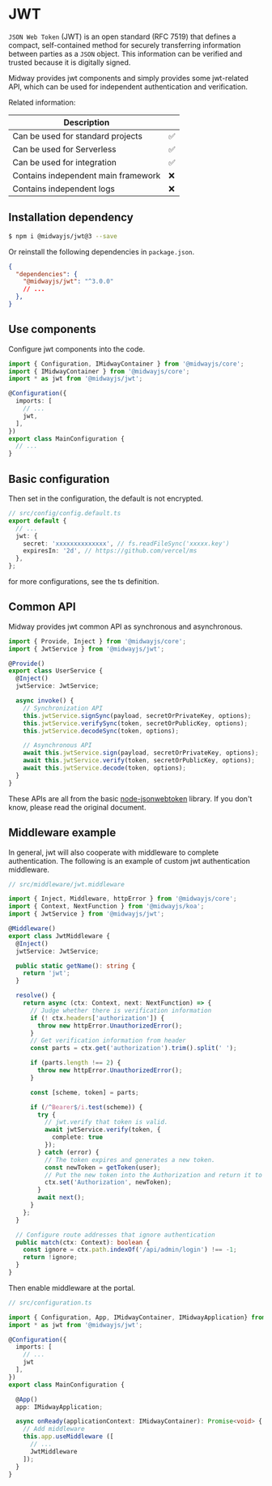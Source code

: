 # JWT

`JSON Web Token` (JWT) is an open standard (RFC 7519) that defines a compact, self-contained method for securely transferring information between parties as a `JSON` object. This information can be verified and trusted because it is digitally signed.

Midway provides jwt components and simply provides some jwt-related API, which can be used for independent authentication and verification.

Related information:

| Description |     |
| ----------------- | --- |
| Can be used for standard projects | ✅ |
| Can be used for Serverless | ✅ |
| Can be used for integration | ✅ |
| Contains independent main framework | ❌ |
| Contains independent logs | ❌ |



## Installation dependency

```bash
$ npm i @midwayjs/jwt@3 --save
```

Or reinstall the following dependencies in `package.json`.

```json
{
  "dependencies": {
    "@midwayjs/jwt": "^3.0.0"
    // ...
  },
}
```

## Use components

Configure jwt components into the code.

```typescript
import { Configuration, IMidwayContainer } from '@midwayjs/core';
import { IMidwayContainer } from '@midwayjs/core';
import * as jwt from '@midwayjs/jwt';

@Configuration({
  imports: [
    // ...
    jwt,
  ],
})
export class MainConfiguration {
  // ...
}
```

## Basic configuration

Then set in the configuration, the default is not encrypted.

```typescript
// src/config/config.default.ts
export default {
  // ...
  jwt: {
    secret: 'xxxxxxxxxxxxxx', // fs.readFileSync('xxxxx.key')
    expiresIn: '2d', // https://github.com/vercel/ms
  },
};
```

for more configurations, see the ts definition.

## Common API

Midway provides jwt common API as synchronous and asynchronous.

```typescript
import { Provide, Inject } from '@midwayjs/core';
import { JwtService } from '@midwayjs/jwt';

@Provide()
export class UserService {
  @Inject()
  jwtService: JwtService;

  async invoke() {
    // Synchronization API
    this.jwtService.signSync(payload, secretOrPrivateKey, options);
    this.jwtService.verifySync(token, secretOrPublicKey, options);
    this.jwtService.decodeSync(token, options);

    // Asynchronous API
    await this.jwtService.sign(payload, secretOrPrivateKey, options);
    await this.jwtService.verify(token, secretOrPublicKey, options);
    await this.jwtService.decode(token, options);
  }
}
```

These APIs are all from the basic [node-jsonwebtoken](https://github.com/auth0/node-jsonwebtoken) library. If you don't know, please read the original document.

## Middleware example

In general, jwt will also cooperate with middleware to complete authentication. The following is an example of custom jwt authentication middleware.

```typescript
// src/middleware/jwt.middleware

import { Inject, Middleware, httpError } from '@midwayjs/core';
import { Context, NextFunction } from '@midwayjs/koa';
import { JwtService } from '@midwayjs/jwt';

@Middleware()
export class JwtMiddleware {
  @Inject()
  jwtService: JwtService;

  public static getName(): string {
    return 'jwt';
  }

  resolve() {
    return async (ctx: Context, next: NextFunction) => {
      // Judge whether there is verification information
      if (! ctx.headers['authorization']) {
        throw new httpError.UnauthorizedError();
      }
      // Get verification information from header
      const parts = ctx.get('authorization').trim().split(' ');

      if (parts.length !== 2) {
        throw new httpError.UnauthorizedError();
      }

      const [scheme, token] = parts;

      if (/^Bearer$/i.test(scheme)) {
        try {
          // jwt.verify that token is valid.
          await jwtService.verify(token, {
            complete: true
          });
        } catch (error) {
          // The token expires and generates a new token.
          const newToken = getToken(user);
          // Put the new token into the Authorization and return it to the front end.
          ctx.set('Authorization', newToken);
        }
        await next();
      }
    };
  }

  // Configure route addresses that ignore authentication
  public match(ctx: Context): boolean {
    const ignore = ctx.path.indexOf('/api/admin/login') !== -1;
    return !ignore;
  }
}
```

Then enable middleware at the portal.


```typescript
// src/configuration.ts

import { Configuration, App, IMidwayContainer, IMidwayApplication} from '@midwayjs/core';
import * as jwt from '@midwayjs/jwt';

@Configuration({
  imports: [
    // ...
    jwt
  ],
})
export class MainConfiguration {

  @App()
  app: IMidwayApplication;

  async onReady(applicationContext: IMidwayContainer): Promise<void> {
    // Add middleware
    this.app.useMiddleware ([
      // ...
      JwtMiddleware
    ]);
  }
}
```
